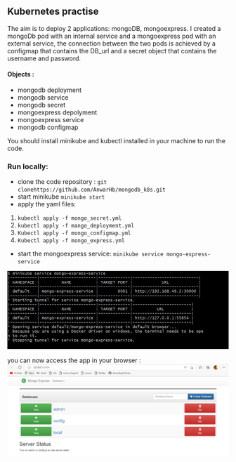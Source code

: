 ## Kubernetes practise
The aim is to deploy 2 applications: mongoDB, mongoexpress.
I created a mongoDb pod with an internal service and a mongoexpress pod with an external service, the connection between the two pods is achieved by a configmap that contains the DB_url and a secret object that contains the username and password.

#### Objects :
- mongodb deployment 
- mongodb service
- mongodb secret 
- mongoexpress depolyment
- mongoexpress service 
- mongodb configmap

You should install minikube and kubectl installed in your machine to run the code.

### Run locally:
- clone the code repository : `git clonehttps://github.com/AnwarHb/mongodb_k8s.git `
- start minikube `minikube start`
- apply the yaml files: 
 1. `kubectl apply -f mongo_secret.yml`
 2. `kubectl apply -f mango_deployment.yml`
 3. `Kubectl apply -f mongo_configmap.yml`
 4. `Kubectl apply -f mongo_express.yml`
- start the mongoexpress service: `minikube service mongo-express-service`

[![](https://github.com/AnwarHb/mongodb_k8s/blob/main/mongoExpress%20service.png?raw=true)](https://github.com/AnwarHb/mongodb_k8s/blob/main/mongoExpress%20service.png?raw=true)

you can now access the app in your browser :
[![](https://github.com/AnwarHb/mongodb_k8s/blob/main/app_in_browser.png?raw=true)](https://github.com/AnwarHb/mongodb_k8s/blob/main/app_in_browser.png?raw=true)
